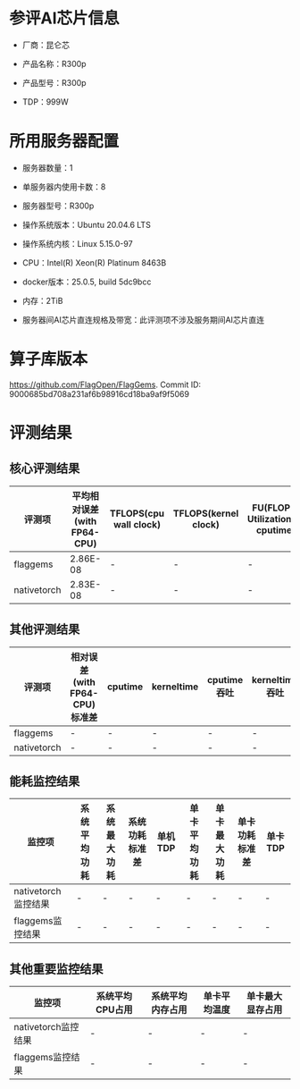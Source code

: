 # 参评AI芯片信息

* 厂商：昆仑芯


* 产品名称：R300p
* 产品型号：R300p
* TDP：999W

# 所用服务器配置

* 服务器数量：1


* 单服务器内使用卡数：8
* 服务器型号：R300p
* 操作系统版本：Ubuntu 20.04.6 LTS
* 操作系统内核：Linux 5.15.0-97
* CPU：Intel(R) Xeon(R) Platinum 8463B
* docker版本：25.0.5, build 5dc9bcc
* 内存：2TiB
* 服务器间AI芯片直连规格及带宽：此评测项不涉及服务期间AI芯片直连

# 算子库版本

https://github.com/FlagOpen/FlagGems. Commit ID: 9000685bd708a231af6b98916cd18ba9af9f5069

# 评测结果

## 核心评测结果

| 评测项  | 平均相对误差(with FP64-CPU) | TFLOPS(cpu wall clock) | TFLOPS(kernel clock) | FU(FLOPS Utilization)-cputime | FU-kerneltime |
| ---- | -------------- | -------------- | ------------ | ------ | ----- |
| flaggems | 2.86E-08    | - | - | - | - |
| nativetorch | 2.83E-08 | - | - | - | - |

## 其他评测结果

| 评测项  | 相对误差(with FP64-CPU)标准差 | cputime | kerneltime | cputime吞吐 | kerneltime吞吐 | 无预热时延 | 预热后时延 |
| ---- | -------------- | -------------- | ------------ | ------------ | -------------- | -------------- | ------------ |
| flaggems | -  |-|-|-|-|-|-| 
| nativetorch | - |-|-|-|-|-|-|

## 能耗监控结果

| 监控项  | 系统平均功耗  | 系统最大功耗  | 系统功耗标准差 | 单机TDP | 单卡平均功耗 | 单卡最大功耗 | 单卡功耗标准差 | 单卡TDP |
| ---- | ------- | ------- | ------- | ----- | ------------ | ------------ | ------------- | ----- |
| nativetorch监控结果 | -| -| -| -| -| -| -| -| 
| flaggems监控结果 | -|-|-|-|-|-|-|-|

## 其他重要监控结果

| 监控项  | 系统平均CPU占用 | 系统平均内存占用 | 单卡平均温度 | 单卡最大显存占用 |
| ---- | --------- | -------- | ------------ | -------------- |
| nativetorch监控结果 | - | - | - | - |
| flaggems监控结果 | - | - | - | - |
